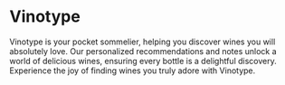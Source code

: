 # Vinotype

Vinotype is your pocket sommelier, helping you discover wines you will absolutely love. Our personalized recommendations and notes unlock a world of delicious wines, ensuring every bottle is a delightful discovery. Experience the joy of finding wines you truly adore with Vinotype.

